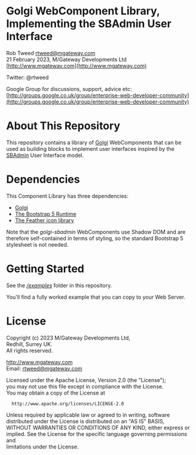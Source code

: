 # Golgi WebComponent Library, Implementing the SBAdmin User Interface
 
Rob Tweed <rtweed@mgateway.com>  
21 February 2023, M/Gateway Developments Ltd [http://www.mgateway.com](http://www.mgateway.com)  

Twitter: @rtweed

Google Group for discussions, support, advice etc: [http://groups.google.co.uk/group/enterprise-web-developer-community](http://groups.google.co.uk/group/enterprise-web-developer-community)

# About This Repository

This repository contains a library of [Golgi](https://github.com/robtweed/golgi) WebComponents that
can be used as building blocks to implement user interfaces inspired by the
[SBAdmin](https://themewagon.com/themes/free-bootstrap-5-admin-template-sb-admin/) User Interface model.

# Dependencies

This Component Library has three dependencies:

- [Golgi](https://github.com/robtweed/golgi)
- [The Bootstrap 5 Runtime](https://getbootstrap.com/)
- [The Feather icon library](https://feathericons.com/)

Note that the *golgi-sbadmin* WebComponents use Shadow DOM and are therefore self-contained in terms of styling,
so the standard Bootstrap 5 stylesheet is not needed.

# Getting Started

See the [*/examples*](./examples) folder in this repository.

You'll find a fully worked example that you can copy to your Web Server.


# License

 Copyright (c) 2023 M/Gateway Developments Ltd,                           
 Redhill, Surrey UK.                                                      
 All rights reserved.                                                     
                                                                           
  http://www.mgateway.com                                                  
  Email: rtweed@mgateway.com                                               
                                                                           
                                                                           
  Licensed under the Apache License, Version 2.0 (the "License");          
  you may not use this file except in compliance with the License.         
  You may obtain a copy of the License at                                  
                                                                           
      http://www.apache.org/licenses/LICENSE-2.0                           
                                                                           
  Unless required by applicable law or agreed to in writing, software      
  distributed under the License is distributed on an "AS IS" BASIS,        
  WITHOUT WARRANTIES OR CONDITIONS OF ANY KIND, either express or implied. 
  See the License for the specific language governing permissions and      
   limitations under the License. 
